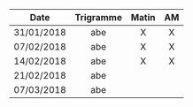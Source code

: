 |Date | Trigramme | Matin  | AM  |
|-----|:---------:|:------:|:---:|
| 31/01/2018 | abe |   X   |  X  |
| 07/02/2018 | abe |   X   |  X  |
| 14/02/2018 | abe |   X   |  X  |
| 21/02/2018 | abe |       |     |
| 07/03/2018 | abe |       |     |
